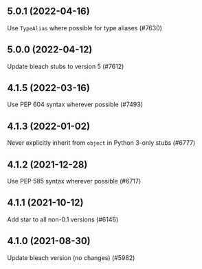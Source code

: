 ## 5.0.1 (2022-04-16)

Use `TypeAlias` where possible for type aliases (#7630)

## 5.0.0 (2022-04-12)

Update bleach stubs to version 5 (#7612)

## 4.1.5 (2022-03-16)

Use PEP 604 syntax wherever possible (#7493)

## 4.1.3 (2022-01-02)

Never explicitly inherit from `object` in Python 3-only stubs (#6777)

## 4.1.2 (2021-12-28)

Use PEP 585 syntax wherever possible (#6717)

## 4.1.1 (2021-10-12)

Add star to all non-0.1 versions (#6146)

## 4.1.0 (2021-08-30)

Update bleach version (no changes) (#5982)


